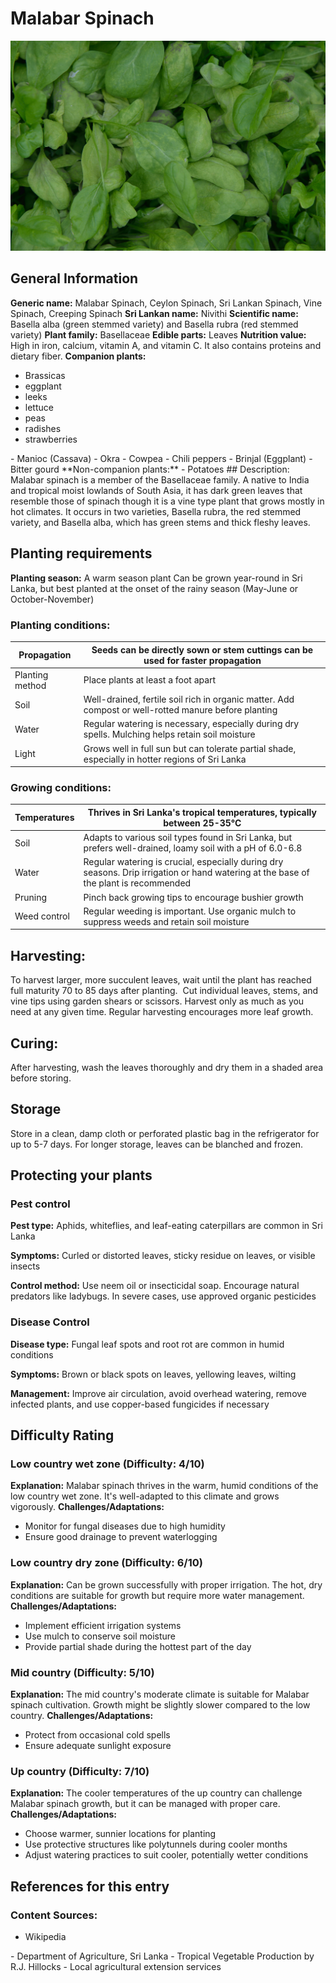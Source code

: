 # Malabar Spinach
![Spinach.jpg](../../assets/images/Spinach.jpg "Rasbak, CC BY-SA 3.0 <https://creativecommons.org/licenses/by-sa/3.0>, via Wikimedia Commons")
## General Information
**Generic name:** Malabar Spinach, Ceylon Spinach, Sri Lankan Spinach, Vine Spinach, Creeping Spinach
**Sri Lankan name:** Nivithi
**Scientific name:** <update>Basella alba (green stemmed variety) and Basella rubra (red stemmed variety)</update>
**Plant family:** <update>Basellaceae</update>
**Edible parts:** Leaves
**Nutrition value:** High in iron, calcium, vitamin A, and vitamin C. It also contains proteins and dietary fiber.
**Companion plants:**
- Brassicas
- eggplant
- leeks
- lettuce
- peas
- radishes
- strawberries
<update>
- Manioc (Cassava)
- Okra
- Cowpea
- Chili peppers
- Brinjal (Eggplant)
- Bitter gourd
</update>
**Non-companion plants:**
  <update>
- Potatoes
</update>
## Description:
Malabar spinach is a member of the Basellaceae family. A native to India and tropical moist lowlands of South Asia, it has dark green leaves that resemble those of spinach though it is a vine type plant that grows mostly in hot climates. It occurs in two varieties, Basella rubra, the red stemmed variety, and Basella alba, which has green stems and thick fleshy leaves.

## Planting requirements
**Planting season:** 
 A warm season plant
<update>Can be grown year-round in Sri Lanka, but best planted at the onset of the rainy season (May-June or October-November)</update>

### Planting conditions:
| **Propagation** | <update>Seeds can be directly sown or stem cuttings can be used for faster propagation</update> |
|----|----|
| Planting method | Place plants at least a foot apart |
| Soil | <update>Well-drained, fertile soil rich in organic matter. Add compost or well-rotted manure before planting</update> |
| Water | <update>Regular watering is necessary, especially during dry spells. Mulching helps retain soil moisture</update> |
| Light | <update>Grows well in full sun but can tolerate partial shade, especially in hotter regions of Sri Lanka</update> |

### Growing conditions:

| **Temperatures** | <update>Thrives in Sri Lanka's tropical temperatures, typically between 25-35°C</update> |
|----|----|
| Soil | <update>Adapts to various soil types found in Sri Lanka, but prefers well-drained, loamy soil with a pH of 6.0-6.8</update> |
| Water | <update>Regular watering is crucial, especially during dry seasons. Drip irrigation or hand watering at the base of the plant is recommended</update> |
| Pruning | Pinch back growing tips to encourage bushier growth |
| Weed control | <update>Regular weeding is important. Use organic mulch to suppress weeds and retain soil moisture</update> |

## Harvesting:
To harvest larger, more succulent leaves, wait until the plant has reached full maturity 70 to 85 days after planting.  Cut individual leaves, stems, and vine tips using garden shears or scissors. Harvest only as much as you need at any given time. Regular harvesting encourages more leaf growth.

## Curing:
<update>
After harvesting, wash the leaves thoroughly and dry them in a shaded area before storing.
</update>

## Storage
<update>Store in a clean, damp cloth or perforated plastic bag in the refrigerator for up to 5-7 days. For longer storage, leaves can be blanched and frozen.</update>

## Protecting your plants
### Pest control
**Pest type:** <update>Aphids, whiteflies, and leaf-eating caterpillars are common in Sri Lanka</update>

**Symptoms:** <update>Curled or distorted leaves, sticky residue on leaves, or visible insects</update>

**Control method:** <update>Use neem oil or insecticidal soap. Encourage natural predators like ladybugs. In severe cases, use approved organic pesticides</update>

### Disease Control
**Disease type:** <update>Fungal leaf spots and root rot are common in humid conditions</update>

**Symptoms:** <update>Brown or black spots on leaves, yellowing leaves, wilting</update>

**Management:** <update>Improve air circulation, avoid overhead watering, remove infected plants, and use copper-based fungicides if necessary</update>

## Difficulty Rating
### Low country wet zone (Difficulty: 4/10)
**Explanation:** <update>Malabar spinach thrives in the warm, humid conditions of the low country wet zone. It's well-adapted to this climate and grows vigorously.</update>
**Challenges/Adaptations:**
- <update>Monitor for fungal diseases due to high humidity
- Ensure good drainage to prevent waterlogging</update>

### Low country dry zone (Difficulty: 6/10)
**Explanation:** <update>Can be grown successfully with proper irrigation. The hot, dry conditions are suitable for growth but require more water management.</update>
**Challenges/Adaptations:**
- <update>Implement efficient irrigation systems
- Use mulch to conserve soil moisture
- Provide partial shade during the hottest part of the day</update>

### Mid country (Difficulty: 5/10)
**Explanation:** <update>The mid country's moderate climate is suitable for Malabar spinach cultivation. Growth might be slightly slower compared to the low country.</update>
**Challenges/Adaptations:**
- <update>Protect from occasional cold spells
- Ensure adequate sunlight exposure</update>

### Up country (Difficulty: 7/10)
**Explanation:** <update>The cooler temperatures of the up country can challenge Malabar spinach growth, but it can be managed with proper care.</update>
**Challenges/Adaptations:**
- <update>Choose warmer, sunnier locations for planting
- Use protective structures like polytunnels during cooler months
- Adjust watering practices to suit cooler, potentially wetter conditions</update>

## References for this entry
### Content Sources:
- Wikipedia
<update>
- Department of Agriculture, Sri Lanka
- Tropical Vegetable Production by R.J. Hillocks
- Local agricultural extension services
</update>